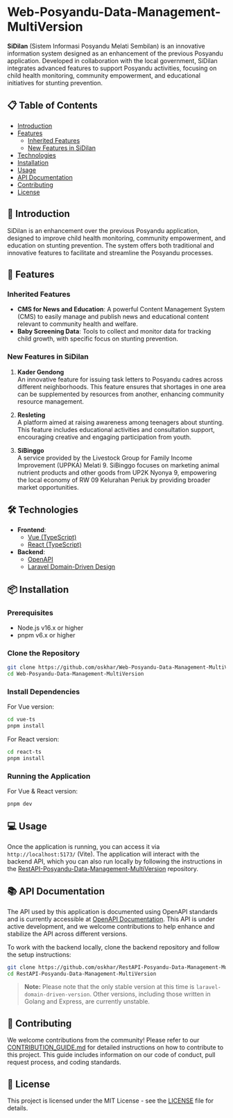 # Web-Posyandu-Data-Management-MultiVersion

**SiDilan** (Sistem Informasi Posyandu Melati Sembilan) is an innovative information system designed as an enhancement of the previous Posyandu application. Developed in collaboration with the local government, SiDilan integrates advanced features to support Posyandu activities, focusing on child health monitoring, community empowerment, and educational initiatives for stunting prevention.

## 📋 Table of Contents

- [Introduction](#introduction)
- [Features](#features)
  - [Inherited Features](#inherited-features)
  - [New Features in SiDilan](#new-features-in-sidilan)
- [Technologies](#technologies)
- [Installation](#installation)
- [Usage](#usage)
- [API Documentation](#api-documentation)
- [Contributing](#contributing)
- [License](#license)

## 🌟 Introduction

SiDilan is an enhancement over the previous Posyandu application, designed to improve child health monitoring, community empowerment, and education on stunting prevention. The system offers both traditional and innovative features to facilitate and streamline the Posyandu processes.

## 🚀 Features

### Inherited Features

- **CMS for News and Education**: A powerful Content Management System (CMS) to easily manage and publish news and educational content relevant to community health and welfare.
- **Baby Screening Data**: Tools to collect and monitor data for tracking child growth, with specific focus on stunting prevention.

### New Features in SiDilan

1. **Kader Gendong**  
   An innovative feature for issuing task letters to Posyandu cadres across different neighborhoods. This feature ensures that shortages in one area can be supplemented by resources from another, enhancing community resource management.

2. **Resleting**  
   A platform aimed at raising awareness among teenagers about stunting. This feature includes educational activities and consultation support, encouraging creative and engaging participation from youth.

3. **SiBinggo**  
   A service provided by the Livestock Group for Family Income Improvement (UPPKA) Melati 9. SiBinggo focuses on marketing animal nutrient products and other goods from UP2K Nyonya 9, empowering the local economy of RW 09 Kelurahan Periuk by providing broader market opportunities.

## 🛠️ Technologies

- **Frontend**:
  - [Vue (TypeScript)](https://vuejs.org/)
  - [React (TypeScript)](https://reactjs.org/)
- **Backend**:
  - [OpenAPI](https://posyandu-data-management.vercel.app/)
  - [Laravel Domain-Driven Design](https://github.com/oskhar/RestAPI-Posyandu-Data-Management-MultiVersion)

## 📦 Installation

### Prerequisites

- Node.js v16.x or higher
- pnpm v6.x or higher

### Clone the Repository

```bash
git clone https://github.com/oskhar/Web-Posyandu-Data-Management-MultiVersion.git
cd Web-Posyandu-Data-Management-MultiVersion
```

### Install Dependencies

For Vue version:

```bash
cd vue-ts
pnpm install
```

For React version:

```bash
cd react-ts
pnpm install
```

### Running the Application

For Vue & React version:

```bash
pnpm dev
```

## 💻 Usage

Once the application is running, you can access it via `http://localhost:5173/` (Vite). The application will interact with the backend API, which you can also run locally by following the instructions in the [RestAPI-Posyandu-Data-Management-MultiVersion](https://github.com/oskhar/RestAPI-Posyandu-Data-Management-MultiVersion) repository.

## 📚 API Documentation

The API used by this application is documented using OpenAPI standards and is currently accessible at [OpenAPI Documentation](https://posyandu-data-management.vercel.app/). This API is under active development, and we welcome contributions to help enhance and stabilize the API across different versions.

To work with the backend locally, clone the backend repository and follow the setup instructions:

```bash
git clone https://github.com/oskhar/RestAPI-Posyandu-Data-Management-MultiVersion.git
cd RestAPI-Posyandu-Data-Management-MultiVersion
```

> **Note:** Please note that the only stable version at this time is `laravel-domain-driven-version`. Other versions, including those written in Golang and Express, are currently unstable.

## 🤝 Contributing

We welcome contributions from the community! Please refer to our [CONTRIBUTION_GUIDE.md](CONTRIBUTION_GUIDE.md) for detailed instructions on how to contribute to this project. This guide includes information on our code of conduct, pull request process, and coding standards.

## 📜 License

This project is licensed under the MIT License - see the [LICENSE](LICENSE) file for details.
